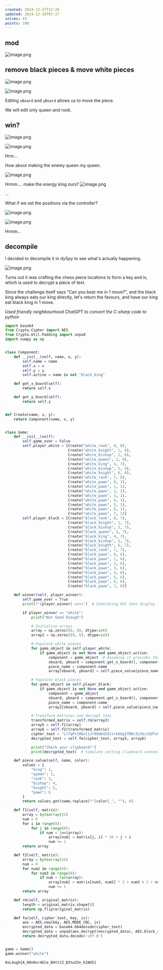 ```yaml
---
created: 2024-12-27T12:26
updated: 2024-12-28T07:27
solves: 43
points: 100
---
```


## mod
![image.png](https://res.cloudinary.com/kumonochisanaka/image/upload/v1735320415/2024/12/0b089ef7463ae954d67c5361ac6b9b78.png)

## remove black pieces & move white pieces

![image.png](https://res.cloudinary.com/kumonochisanaka/image/upload/v1735320645/2024/12/57ee7c9ebf6f4cd63802d28dbbd8e686.png)

![image.png](https://res.cloudinary.com/kumonochisanaka/image/upload/v1735320515/2024/12/8ec2e70a5c12e06f6fa690f06d89ca57.png)

Editing `xBoard` and `yBoard` allows us to move the piece.

We will edit only queen and rook.

## win?

![image.png](https://res.cloudinary.com/kumonochisanaka/image/upload/v1735320777/2024/12/b28bcafcf631618aa6f875fb89f0672c.png)

![image.png](https://res.cloudinary.com/kumonochisanaka/image/upload/v1735320889/2024/12/62d8329f32bc45ca4eaa13208b13852e.png)

Hrm...

How about making the enemy queen my queen.

![image.png](https://res.cloudinary.com/kumonochisanaka/image/upload/v1735321954/2024/12/3e602652bb679dcb506750efd90f4ad4.png)

Hrmm.... make the energy king ours?
![image.png](https://res.cloudinary.com/kumonochisanaka/image/upload/v1735322060/2024/12/e4f46f40f5152f67d59c6b38ef632ee1.png)

...

What if we set the positions via the controller?

![image.png](https://res.cloudinary.com/kumonochisanaka/image/upload/v1735322278/2024/12/9615628e0c548edecf06acb374496358.png)

![image.png](https://res.cloudinary.com/kumonochisanaka/image/upload/v1735322349/2024/12/e1444581797e4b7295f8220d9c7f3967.png)

Hrmm...

## decompile

I decided to decompile it in dySpy to see what's actually happening.

![image.png](https://res.cloudinary.com/kumonochisanaka/image/upload/v1735326595/2024/12/e3b1d4e3545383e10b5efe174c916ab9.png)

Turns out it was crafting the chess piece locations to form a key and iv, which is used to decrypt a piece of text.

Since the challenge itself says "Can you beat me in 1 move?", and the black king always eats our king directly, let's return the favours, and have our king eat black king in 1 move.

*Used friendly neighbourhood ChatGPT to convert the C-sharp code to python*

```python
import base64
from Crypto.Cipher import AES
from Crypto.Util.Padding import unpad
import numpy as np


class Component:
    def __init__(self, name, x, y):
        self.name = name
        self.x = x
        self.y = y
        self.active = name is not "black_king"

    def get_x_board(self):
        return self.x

    def get_y_board(self):
        return self.y


def Create(name, x, y):
    return Component(name, x, y)


class Game:
    def __init__(self):
        self.game_over = False
        self.player_white = [Create("white_rook", 0, 0),
                             Create("white_knight", 1, 0),
                             Create("white_bishop", 2, 0),
                             Create("white_queen", 3, 0),
                             Create("white_king", 4, 7),
                             Create("white_bishop", 5, 0),
                             Create("white_knight", 6, 0),
                             Create("white_rook", 7, 0),
                             Create("white_pawn", 0, 1),
                             Create("white_pawn", 1, 1),
                             Create("white_pawn", 2, 1),
                             Create("white_pawn", 3, 1),
                             Create("white_pawn", 4, 1),
                             Create("white_pawn", 5, 1),
                             Create("white_pawn", 6, 1),
                             Create("white_pawn", 7, 1)]
        self.player_black = [Create("black_rook", 0, 7),
                             Create("black_knight", 1, 7),
                             Create("black_bishop", 2, 7),
                             Create("black_queen", 3, 7),
                             Create("black_king", 4, 7),
                             Create("black_bishop", 5, 7),
                             Create("black_knight", 6, 7),
                             Create("black_rook", 7, 7),
                             Create("black_pawn", 0, 6),
                             Create("black_pawn", 1, 6),
                             Create("black_pawn", 2, 6),
                             Create("black_pawn", 3, 6),
                             Create("black_pawn", 4, 6),
                             Create("black_pawn", 5, 6),
                             Create("black_pawn", 6, 6),
                             Create("black_pawn", 7, 6)]

    def winner(self, player_winner):
        self.game_over = True
        print(f"{player_winner} wins")  # Simulating GUI text display

        if player_winner == "white":
            print("Not Good Enough")

            # Initialize arrays
            array = np.zeros((8, 8), dtype=int)
            array2 = np.zeros((8, 8), dtype=int)

            # Populate white pieces
            for game_object in self.player_white:
                if game_object is not None and game_object.active:
                    component = game_object  # Assuming it provides the required attributes
                    xboard, yboard = component.get_x_board(), component.get_y_board()
                    piece_name = component.name
                    array[xboard, yboard] = self.piece_value(piece_name, "white")

            # Populate black pieces
            for game_object in self.player_black:
                if game_object is not None and game_object.active:
                    component = game_object
                    xboard, yboard = component.get_x_board(), component.get_y_board()
                    piece_name = component.name
                    array2[xboard, yboard] = self.piece_value(piece_name, "black")

            # Transform matrices and decrypt text
            transformed_matrix = self.rm(array2)
            array5 = self.f1(array)
            array6 = self.f2(transformed_matrix)
            cipher_text = "LlfqPs1MOul1Jr09d6dZditrkXUgIfMDc3Lh6/z5Ufv6E2G8ARHNvE7xQ9jrGBRg"
            decrypted_text = self.fw(cipher_text, array5, array6)

            print("Check your clipboard!")
            print(decrypted_text)  # Simulate setting clipboard content

    def piece_value(self, name, color):
        values = {
            "king": 1,
            "queen": 2,
            "rook": 3,
            "bishop": 4,
            "knight": 5,
            "pawn": 6
        }
        return values.get(name.replace(f"{color}_", ""), 0)

    def f1(self, matrix):
        array = bytearray(32)
        num = 0
        for i in range(8):
            for j in range(8):
                if num < len(array):
                    array[num] = matrix[j, i] * 16 + j + i
                    num += 1
        return array

    def f2(self, matrix):
        array = bytearray(16)
        num = 0
        for num2 in range(8):
            for num3 in range(8):
                if num < len(array):
                    array[num] = matrix[num3, num2] * 2 + num3 % 2 + num2 % 2
                    num += 1
        return array

    def rm(self, original_matrix):
        length = original_matrix.shape[0]
        return np.flip(original_matrix)

    def fw(self, cipher_text, key, iv):
        aes = AES.new(key, AES.MODE_CBC, iv)
        encrypted_data = base64.b64decode(cipher_text)
        decrypted_data = unpad(aes.decrypt(encrypted_data), AES.block_size)
        return decrypted_data.decode('utf-8')


game = Game()
game.winner("white")
```

```flag
0xL4ugh{A_H0n0ur4ble_B4tt13_B3tw33n_K1NG5}
```
